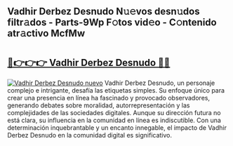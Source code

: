 ## Vadhir Derbez Desnudo N𝚞𝚎vos desn𝚞dos filtr𝚊dos - Parts-9Wp F𝚘tos vid𝚎o - C𝚘ntenido atr𝚊ctivo McfMw

# <h2><a href="http://mb43nns.tromn.icu/?c=Vadhir+Derbez+Desnudo">🔗👉👉👉 Vadhir Derbez Desnudo 🔗🔗</a></h2>

[![Vadhir Derbez Desnudo nuevo](https://i.imgur.com/pEAQMta.gif)](http://mb43nns.tromn.icu/?c=Vadhir+Derbez+Desnudo)
Vadhir Derbez Desnudo, un personaje complejo e intrigante, desafía las etiquetas simples. Su enfoque único para crear una presencia en línea ha fascinado y provocado observadores, generando debates sobre moralidad, autorrepresentación y las complejidades de las sociedades digitales. Aunque su dirección futura no está clara, su influencia en la comunidad en línea es indiscutible. Con una determinación inquebrantable y un encanto innegable, el impacto de Vadhir Derbez Desnudo en la comunidad digital es significativo.
